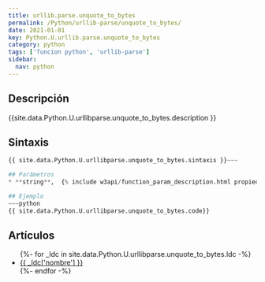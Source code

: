 ```yaml
---
title: urllib.parse.unquote_to_bytes
permalink: /Python/urllib-parse/unquote_to_bytes/
date: 2021-01-01
key: Python.U.urllib.parse.unquote_to_bytes
category: python
tags: ['funcion python', 'urllib-parse']
sidebar: 
  nav: python
---
```


## Descripción
{{site.data.Python.U.urllibparse.unquote_to_bytes.description }}

## Sintaxis
~~~python
{{ site.data.Python.U.urllibparse.unquote_to_bytes.sintaxis }}~~~

## Parámetros
* **string**,  {% include w3api/function_param_description.html propiedad=site.data.Python.U.urllib.parse.unquote_to_bytes valor="string" %}

## Ejemplo
~~~python
{{ site.data.Python.U.urllibparse.unquote_to_bytes.code}}
~~~

## Artículos
<ul>
{%- for _ldc in site.data.Python.U.urllibparse.unquote_to_bytes.ldc -%}
   <li>
       <a href="{{_ldc['url'] }}">{{ _ldc['nombre'] }}</a>
   </li>
{%- endfor -%}
</ul>
